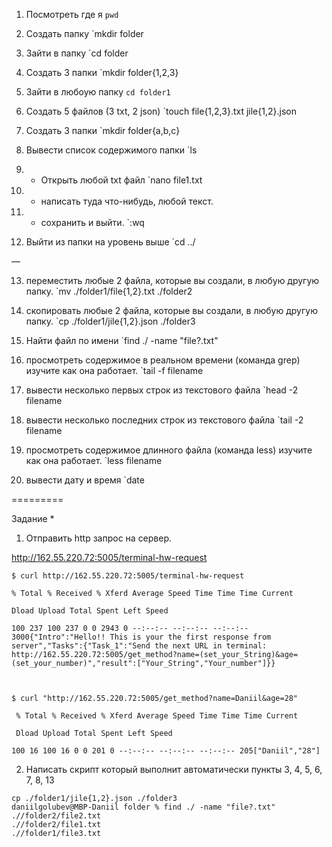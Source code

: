 1) Посмотреть где я
`pwd`

2) Создать папку
`mkdir folder

3) Зайти в папку
`cd folder

4) Создать 3 папки
`mkdir folder{1,2,3} 

5) Зайти в любоую папку
`cd folder1`

6) Создать 5 файлов (3 txt, 2 json)
`touch file{1,2,3}.txt jile{1,2}.json

7) Создать 3 папки
`mkdir folder{a,b,c}

8. Вывести список содержимого папки
`ls

9) + Открыть любой txt файл
`nano file1.txt

10) + написать туда что-нибудь, любой текст.

11) + сохранить и выйти.
`:wq

12) Выйти из папки на уровень выше
`cd ../

—

13) переместить любые 2 файла, которые вы создали, в любую другую папку.
`mv ./folder1/file{1,2}.txt ./folder2

14) скопировать любые 2 файла, которые вы создали, в любую другую папку.
`cp ./folder1/jile{1,2}.json ./folder3 

15) Найти файл по имени
`find ./ -name "file?.txt"

16) просмотреть содержимое в реальном времени (команда grep) изучите как она работает.
`tail -f filename

17) вывести несколько первых строк из текстового файла
`head -2 filename

18) вывести несколько последних строк из текстового файла
`tail -2 filename

19) просмотреть содержимое длинного файла (команда less) изучите как она работает.
`less filename

20) вывести дату и время
`date

=========

  

Задание *

1) Отправить http запрос на сервер.

http://162.55.220.72:5005/terminal-hw-request

```
$ curl http://162.55.220.72:5005/terminal-hw-request

% Total % Received % Xferd Average Speed Time Time Time Current

Dload Upload Total Spent Left Speed

100 237 100 237 0 0 2943 0 --:--:-- --:--:-- --:--:-- 3000{"Intro":"Hello!! This is your the first response from server","Tasks":{"Task_1":"Send the next URL in terminal: http://162.55.220.72:5005/get_method?name=(set_your_String)&age=(set_your_number)","result":["Your_String","Your_number"]}}

  

$ curl "http://162.55.220.72:5005/get_method?name=Daniil&age=28"

 % Total % Received % Xferd Average Speed Time Time Time Current

 Dload Upload Total Spent Left Speed

100 16 100 16 0 0 201 0 --:--:-- --:--:-- --:--:-- 205["Daniil","28"]
```  

2) Написать скрипт который выполнит автоматически пункты 3, 4, 5, 6, 7, 8, 13
```
cp ./folder1/jile{1,2}.json ./folder3 
daniilgolubev@MBP-Daniil folder % find ./ -name "file?.txt"
.//folder2/file2.txt
.//folder2/file1.txt
.//folder1/file3.txt
```